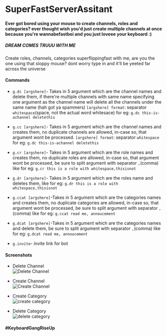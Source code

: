 # SuperFastServerAssitant
#### Ever got bored using your mouse to create channels, roles and categories? ever thought wish you'd just create multiple channels at once because you're wannabefastboi and you just loveee your keyboard :)<br>
##### DREAM COMES TRUUU WITH ME
Create roles, channels, categories superflippingfast with me, are you the one using that sloppy mouse? dont worry type in and it'll be yeeted far across the universe

#### Commands
- ``g.dc [argshere]``- Takes in 5 argument which are the channel names and delete them, if there're multiple channels with same name specifying one argument as the channel name will delete all the channels under the same name (hah got ya spammers) ``[argshere] format``: separator ``whitespace``(space, not the actual word whitesace) for eg: ``g.dc this-is-achannel deletethis``

- ``g.cc [argshere]``- Takes in 5 argument which are the channel names and creates them, no duplicate channels are allowed, in-case so, that argument wont be processed.  ``[argshere] format``: separator ``whitespace`` for eg: ``g.dc this-is-achannel deletethis``

- ``g.cr [argshere]``- Takes in 5 argument which are the role names and creates them, no duplicate roles are allowed, in-case so, that argument wont be processed, be sure to split argument with separator ``,``(comma) like for eg: ``g.cr this is a role with whitespace,thisisnot``

- ``g.dr [argshere]``- Takes in 5 argument which are the roles name and deletes them,  like for eg: ``g.dr this is a role with whitespace,thisisnot``

- ``g.ccat [argshere]``-Takes in 5 argument which are the categories names and creates them, no duplicate categories
are allowed, in-case so, that argument wont be processed, be sure to split argument with separator ``,``(comma) like for eg: ``g.ccat read me, annoucement``

- ``g.dcat [argshere]``-Takes in 5 argument which are the categories names and delete them, be sure to split argument with separator ``,``(comma) like for eg: ``g.dcat read me, annoucement``

- ``g.invite``- invite link for bot
#### Screenshots
- Delete Channel <br>
![Delete Channel](https://media.discordapp.net/attachments/716902525374038027/716902604327878696/dc.png?width=386&height=138)

- Create Channel <br>
![Create Channel](https://media.discordapp.net/attachments/716902525374038027/716903765990703184/Screenshot_from_2020-06-01_12-09-09.png?width=394&height=205)

- Create Category<br>
![create category](https://media.discordapp.net/attachments/716902525374038027/716905367442817054/Screenshot_from_2020-06-01_12-15-43.png?width=399&height=204)

- Delete Category <br>
![delete category](https://media.discordapp.net/attachments/716902525374038027/716906756034265108/Screenshot_from_2020-06-01_12-21-17.png?width=399&height=245)
#### #KeyboardGangRiseUp
